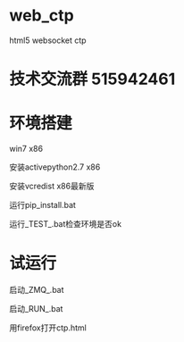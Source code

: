 # web_ctp
html5 websocket ctp

技术交流群  515942461
=====================

环境搭建
========
win7 x86

安装activepython2.7 x86

安装vcredist x86最新版

运行pip_install.bat

运行_TEST_.bat检查环境是否ok

试运行
======
启动_ZMQ_.bat

启动_RUN_.bat

用firefox打开ctp.html
